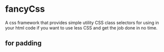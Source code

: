 # fancyCss
A css framework that provides simple utility CSS class selectors for using in your html code if you want to use less CSS and  get the job done in no time.

## for padding
